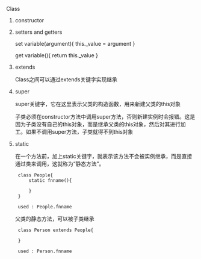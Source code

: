 Class

1. constructor

2. setters and getters

    set variable(argument){
        this._value = argument
    }

    get variable(){
        return this._value
    }

3. extends

    Class之间可以通过extends关键字实现继承

4. super

    super关键字，它在这里表示父类的构造函数，用来新建父类的this对象

    子类必须在constructor方法中调用super方法，否则新建实例时会报错。这是因为子类没有自己的this对象，而是继承父类的this对象，然后对其进行加工。如果不调用super方法，子类就得不到this对象

5. static

    在一个方法前，加上static关键字，就表示该方法不会被实例继承，而是直接通过类来调用，这就称为“静态方法”。

        class People{
            static fnname(){

            }
        }

        used : People.fnname

    父类的静态方法，可以被子类继承

        class Person extends People{

        }

        used : Person.fnname
